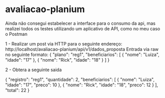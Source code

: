 # avaliacao-planium

Ainda não consegui estabelecer a interface para o consumo da api, mas realizei todos os testes utilizando um aplicativo de API, como no meu caso o Postman

1 - Realizar um post via HTTP para o seguinte endereço: http://localhost/avaliacao-planium/api/v1/dados_proposta
    Entrada via raw no seguinte formato:
{
    "plano": "reg1",
    "beneficiarios": [
        {
            "nome": "Luiza",
            "idade": "17"
        },
        {
            "nome": "Rick",
            "idade": "18"
        }
    ]
}

2 - Obtera a seguinte saida

{
    "registro": "reg1",
    "quantidade": 2,
    "beneficiarios": [
        {
            "nome": "Luiza",
            "idade": "17",
            "preco": 10
        },
        {
            "nome": "Rick",
            "idade": "18",
            "preco": 12
        }
    ],
    "total": 22
}

